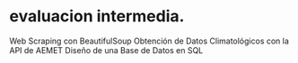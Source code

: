# evaluacion intermedia.

Web Scraping con BeautifulSoup
Obtención de Datos Climatológicos con la API de AEMET
Diseño de una Base de Datos en SQL
